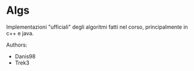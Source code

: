 Algs
====

Implementazioni "ufficiali" degli algoritmi fatti nel corso, principalmente in c++ e java.

Authors:

- Danis98
- Trek3
